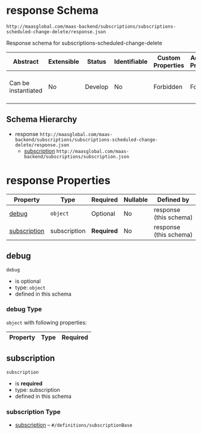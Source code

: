 # response Schema

```
http://maasglobal.com/maas-backend/subscriptions/subscriptions-scheduled-change-delete/response.json
```

Response schema for subscriptions-scheduled-change-delete

| Abstract            | Extensible | Status  | Identifiable | Custom Properties | Additional Properties | Defined In                                                                                      |
| ------------------- | ---------- | ------- | ------------ | ----------------- | --------------------- | ----------------------------------------------------------------------------------------------- |
| Can be instantiated | No         | Develop | No           | Forbidden         | Forbidden             | [maas-backend/subscriptions/subscriptions-scheduled-change-delete/response.json](response.json) |

## Schema Hierarchy

- response `http://maasglobal.com/maas-backend/subscriptions/subscriptions-scheduled-change-delete/response.json`
  - [subscription](../subscription.md) `http://maasglobal.com/maas-backend/subscriptions/subscription.json`

# response Properties

| Property                      | Type         | Required     | Nullable | Defined by             |
| ----------------------------- | ------------ | ------------ | -------- | ---------------------- |
| [debug](#debug)               | `object`     | Optional     | No       | response (this schema) |
| [subscription](#subscription) | subscription | **Required** | No       | response (this schema) |

## debug

`debug`

- is optional
- type: `object`
- defined in this schema

### debug Type

`object` with following properties:

| Property | Type | Required |
| -------- | ---- | -------- |


## subscription

`subscription`

- is **required**
- type: subscription
- defined in this schema

### subscription Type

- [subscription](subscription.md) – `#/definitions/subscriptionBase`
